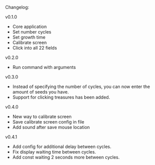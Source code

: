 Changelog:

v0.1.0

- Core application
- Set number cycles
- Set growth time
- Calibrate screen
- Click into all 22 fields

v0.2.0

- Run command with arguments

v0.3.0

- Instead of specifying the number of cycles, you can now enter the amount of seeds you have.
- Support for clicking treasures has been added.

v0.4.0

- New way to calibrate screen
- Save calibrate screen config in file
- Add sound after save mouse location 

v0.4.1

- Add config for additional delay between cycles.
- Fix display waiting time between cycles.
- Add const waiting 2 seconds more between cycles.